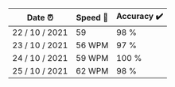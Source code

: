 |  **Date ⏰**  | **Speed 🏁**  | **Accuracy ✔️**|
| ------ | ------- | -------- |
| 22 / 10 / 2021 | 59 | 98 % |
| 23 / 10 / 2021 | 56 WPM | 97 % |
| 24 / 10 / 2021 | 59 WPM | 100 % |
| 25 / 10 / 2021 | 62 WPM | 98 % |
